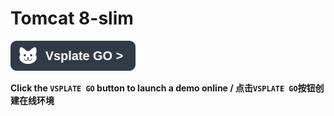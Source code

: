 # Tomcat 8-slim

<a href="https://www.vsplate.com/?docker-compose=https://github.com/vsplate/dcenvs/tomcat/8-slim"><img alt="VSPLATE GO" src="https://raw.githubusercontent.com/vsplate/images/master/vsgo_btn.png" width="200px"></a>

**Click the `VSPLATE GO` button to launch a demo online / 点击`VSPLATE GO`按钮创建在线环境**